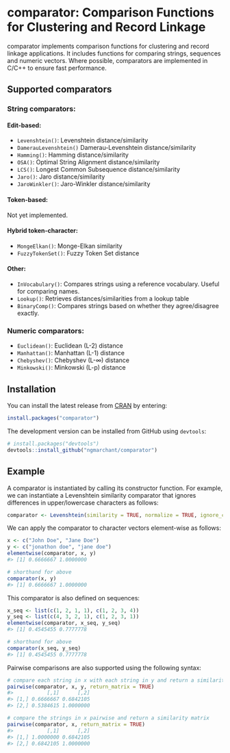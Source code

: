 
<!-- README.md is generated from README.Rmd. Please edit that file -->

# comparator: Comparison Functions for Clustering and Record Linkage

<!-- badges: start -->

<!-- badges: end -->

comparator implements comparison functions for clustering and record
linkage applications. It includes functions for comparing strings,
sequences and numeric vectors. Where possible, comparators are
implemented in C/C++ to ensure fast performance.

## Supported comparators

### String comparators:

#### Edit-based:

  - `Levenshtein()`: Levenshtein distance/similarity
  - `DamerauLevenshtein()` Damerau-Levenshtein distance/similarity
  - `Hamming()`: Hamming distance/similarity
  - `OSA()`: Optimal String Alignment distance/similarity
  - `LCS()`: Longest Common Subsequence distance/similarity
  - `Jaro()`: Jaro distance/similarity
  - `JaroWinkler()`: Jaro-Winkler distance/similarity

#### Token-based:

Not yet implemented.

#### Hybrid token-character:

  - `MongeElkan()`: Monge-Elkan similarity
  - `FuzzyTokenSet()`: Fuzzy Token Set distance

#### Other:

  - `InVocabulary()`: Compares strings using a reference vocabulary.
    Useful for comparing names.
  - `Lookup()`: Retrieves distances/similarities from a lookup table
  - `BinaryComp()`: Compares strings based on whether they
    agree/disagree exactly.

### Numeric comparators:

  - `Euclidean()`: Euclidean (L-2) distance
  - `Manhattan()`: Manhattan (L-1) distance
  - `Chebyshev()`: Chebyshev (L-∞) distance
  - `Minkowski()`: Minkowski (L-p) distance

## Installation

You can install the latest release from
[CRAN](https://CRAN.R-project.org) by entering:

``` r
install.packages("comparator")
```

The development version can be installed from GitHub using `devtools`:

``` r
# install.packages("devtools")
devtools::install_github("ngmarchant/comparator")
```

## Example

A comparator is instantiated by calling its constructor function. For
example, we can instantiate a Levenshtein similarity comparator that
ignores differences in upper/lowercase characters as follows:

``` r
comparator <- Levenshtein(similarity = TRUE, normalize = TRUE, ignore_case = TRUE)
```

We can apply the comparator to character vectors element-wise as
follows:

``` r
x <- c("John Doe", "Jane Doe")
y <- c("jonathon doe", "jane doe")
elementwise(comparator, x, y)
#> [1] 0.6666667 1.0000000

# shorthand for above
comparator(x, y)
#> [1] 0.6666667 1.0000000
```

This comparator is also defined on sequences:

``` r
x_seq <- list(c(1, 2, 1, 1), c(1, 2, 3, 4))
y_seq <- list(c(4, 3, 2, 1), c(1, 2, 3, 1))
elementwise(comparator, x_seq, y_seq)
#> [1] 0.4545455 0.7777778

# shorthand for above
comparator(x_seq, y_seq)
#> [1] 0.4545455 0.7777778
```

Pairwise comparisons are also supported using the following syntax:

``` r
# compare each string in x with each string in y and return a similarity matrix
pairwise(comparator, x, y, return_matrix = TRUE)
#>           [,1]      [,2]
#> [1,] 0.6666667 0.6842105
#> [2,] 0.5384615 1.0000000

# compare the strings in x pairwise and return a similarity matrix
pairwise(comparator, x, return_matrix = TRUE)
#>           [,1]      [,2]
#> [1,] 1.0000000 0.6842105
#> [2,] 0.6842105 1.0000000
```
